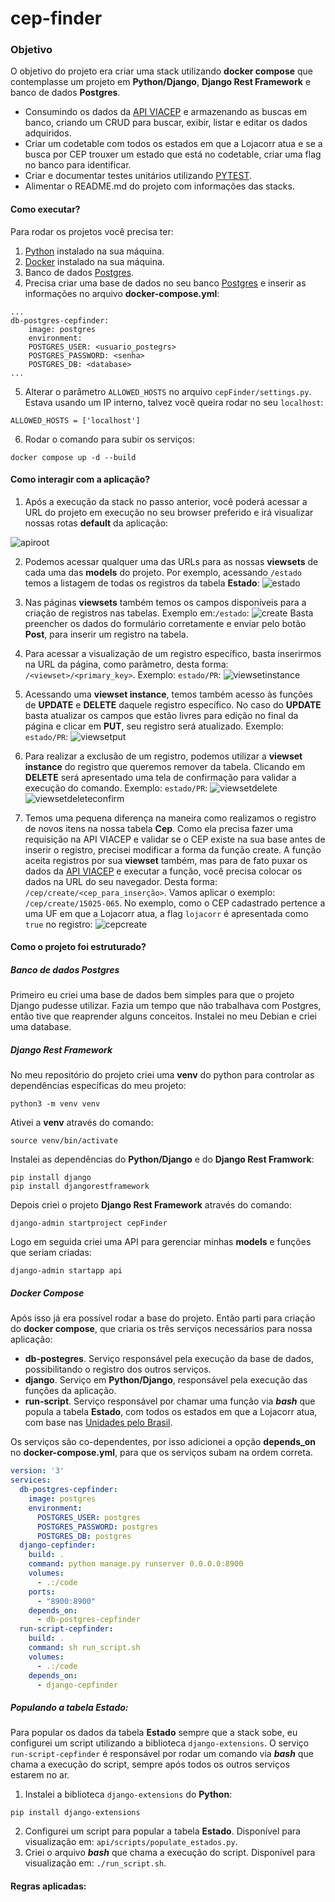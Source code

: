 # cep-finder

### Objetivo

O objetivo do projeto era criar uma stack utilizando **docker compose** que contemplasse um projeto em **Python/Django**, **Django Rest Framework** e banco de dados **Postgres**.

- Consumindo os dados da [API VIACEP](https://viacep.com.br/) e armazenando as buscas em banco, criando um CRUD para buscar, exibir, listar e editar os dados adquiridos.
- Criar um codetable com todos os estados em que a Lojacorr atua e se a busca por CEP trouxer um estado que está no codetable, criar uma flag no banco para identificar.
- Criar e documentar testes unitários utilizando [PYTEST](https://docs.pytest.org/en/7.2.x/).
- Alimentar o README.md do projeto com informações das stacks.

#### Como executar?

Para rodar os projetos você precisa ter:

1. [Python](https://www.python.org/) instalado na sua máquina.
2. [Docker](https://docs.docker.com/) instalado na sua máquina.
3. Banco de dados [Postgres](https://www.postgresql.org/docs/).
4. Precisa criar uma base de dados no seu banco [Postgres](https://www.postgresql.org/docs/) e inserir as informações no arquivo **docker-compose.yml**:
```
...
db-postgres-cepfinder:
    image: postgres
    environment:
    POSTGRES_USER: <usuario_postegrs>
    POSTGRES_PASSWORD: <senha>
    POSTGRES_DB: <database>
...
```
5. Alterar o parâmetro `ALLOWED_HOSTS` no arquivo `cepFinder/settings.py`. Estava usando um IP interno, talvez você queira rodar no seu `localhost`:
```
ALLOWED_HOSTS = ['localhost']
```
6. Rodar o comando para subir os serviços:
```
docker compose up -d --build
```

#### Como interagir com a aplicação?

1. Após a execução da stack no passo anterior, você poderá acessar a URL do projeto em execução no seu browser preferido e irá visualizar nossas rotas **default** da aplicação:

![apiroot](images/apiroot.PNG)

2. Podemos acessar qualquer uma das URLs para as nossas **viewsets** de cada uma das **models** do projeto. Por exemplo, acessando `/estado` temos a listagem de todas os registros da tabela **Estado**:
![estado](images/estado.PNG)

3. Nas páginas **viewsets** também temos os campos disponíveis para a criação de registros nas tabelas. Exemplo em:`/estado`:
![create](images/create.PNG)
Basta preencher os dados do formulário corretamente e enviar pelo botão **Post**, para inserir um registro na tabela.

4. Para acessar a visualização de um registro específico, basta inserirmos na URL da página, como parâmetro, desta forma: `/<viewset>/<primary_key>`. Exemplo: `estado/PR`:
![viewsetinstance](images/viewsetinstance.PNG)

5. Acessando uma **viewset instance**, temos também acesso às funções de **UPDATE** e **DELETE** daquele registro específico. No caso do **UPDATE** basta atualizar os campos que estão livres para edição no final da página e clicar em **PUT**, seu registro será atualizado. Exemplo: `estado/PR`:
![viewsetput](images/viewsetput.PNG)

6. Para realizar a exclusão de um registro, podemos utilizar a **viewset instance** do registro que queremos remover da tabela. Clicando em **DELETE** será apresentado uma tela de confirmação para validar a execução do comando. Exemplo: `estado/PR`: 
![viewsetdelete](images/viewsetdelete.PNG)
![viewsetdeleteconfirm](images/viewsetdeleteconfirm.PNG)

7. Temos uma pequena diferença na maneira como realizamos o registro de novos itens na nossa tabela **Cep**. Como ela precisa fazer uma requisição na API VIACEP e validar se o CEP existe na sua base antes de inserir o registro, precisei modificar a forma da função create. A função aceita registros por sua **viewset** também, mas para de fato puxar os dados da [API VIACEP](https://viacep.com.br/) e executar a função, você precisa colocar os dados na URL do seu navegador. Desta forma: `/cep/create/<cep_para_inserção>`. Vamos aplicar o exemplo: `/cep/create/15025-065`. No exemplo, como o CEP cadastrado pertence a uma UF em que a Lojacorr atua, a flag `lojacorr` é apresentada como `true` no registro: 
![cepcreate](images/cepcreate.PNG)

#### Como o projeto foi estruturado?

##### Banco de dados Postgres

Primeiro eu criei uma base de dados bem simples para que o projeto Django pudesse utilizar. Fazia um tempo que não trabalhava com Postgres, então tive que reaprender alguns conceitos. Instalei no meu Debian e criei uma database.

##### Django Rest Framework

No meu repositório do projeto criei uma **venv** do python para controlar as dependências específicas do meu projeto:

```
python3 -m venv venv
```

Ativei a **venv** através do comando:

```
source venv/bin/activate
```

Instalei as dependências do **Python/Django** e do **Django Rest Framwork**:

```
pip install django
pip install djangorestframework
```

Depois criei o projeto **Django Rest Framework** através do comando:

```
django-admin startproject cepFinder
```

Logo em seguida criei uma API para gerenciar minhas **models** e funções que seriam criadas:

```
django-admin startapp api
```

##### Docker Compose

Após isso já era possível rodar a base do projeto. Então parti para criação do **docker compose**, que criaria os três serviços necessários para nossa aplicação:

- **db-postegres**. Serviço responsável pela execução da base de dados, possibilitando o registro dos outros serviços.
- **django**. Serviço em **Python/Django**, responsável pela execução das funções da aplicação.
- **run-script**. Serviço responsável por chamar uma função via **_bash_** que popula a tabela **Estado**, com todos os estados em que a Lojacorr atua, com base nas [Unidades pelo Brasil](https://redelojacorr.com.br/unidades/).

Os serviços são co-dependentes, por isso adicionei a opção **depends_on** no **docker-compose.yml**, para que os serviços subam na ordem correta.

```docker-compose.yml
version: '3'
services:
  db-postgres-cepfinder:
    image: postgres
    environment:
      POSTGRES_USER: postgres
      POSTGRES_PASSWORD: postgres
      POSTGRES_DB: postgres
  django-cepfinder:
    build: .
    command: python manage.py runserver 0.0.0.0:8900
    volumes:
      - .:/code
    ports:
      - "8900:8900"
    depends_on:
      - db-postgres-cepfinder
  run-script-cepfinder:
    build: .
    command: sh run_script.sh
    volumes:
      - .:/code
    depends_on:
      - django-cepfinder
```

##### Populando a tabela Estado:

Para popular os dados da tabela **Estado** sempre que a stack sobe, eu configurei um script utilizando a biblioteca `django-extensions`. O serviço `run-script-cepfinder` é responsável por rodar um comando via **_bash_** que chama a execução do script, sempre após todos os outros serviços estarem no ar.

1. Instalei a biblioteca `django-extensions` do **Python**:

```
pip install django-extensions
```

2. Configurei um script para popular a tabela **Estado**. Disponível para visualização em: `api/scripts/populate_estados.py`.
3. Criei o arquivo **_bash_** que chama a execução do script. Disponível para visualização em: `./run_script.sh`.

#### Regras aplicadas:
